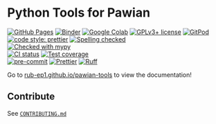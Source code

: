 # Python Tools for Pawian

[![GitHub Pages](https://github.com/RUB-EP1/pawian-tools/actions/workflows/ci.yml/badge.svg)](https://github.com/RUB-EP1/pawian-tools/actions/workflows/ci.yml)
[![Binder](https://static.mybinder.org/badge_logo.svg)](https://mybinder.org/v2/gh/RUB-EP1/pawian-tools/stable?filepath=docs/usage)
[![Google Colab](https://colab.research.google.com/assets/colab-badge.svg)](https://colab.research.google.com/github/RUB-EP1/pawian-tools/blob/main)
[![GPLv3+ license](https://img.shields.io/badge/License-GPLv3+-blue.svg)](https://www.gnu.org/licenses/gpl-3.0-standalone.html)
[![GitPod](https://img.shields.io/badge/gitpod-open-blue?logo=gitpod)](https://gitpod.io/#https://github.com/RUB-EP1/pawian-tools)
[![code style: prettier](https://img.shields.io/badge/code_style-prettier-ff69b4.svg?style=flat-square)](https://github.com/prettier/prettier)
[![Spelling checked](https://img.shields.io/badge/cspell-checked-brightgreen.svg)](https://github.com/streetsidesoftware/cspell/tree/master/packages/cspell)
<br>[![Checked with mypy](http://www.mypy-lang.org/static/mypy_badge.svg)](https://mypy.readthedocs.io)
<br>
[![CI status](https://github.com/RUB-EP1/pawian-tools/workflows/CI/badge.svg)](https://github.com/RUB-EP1/pawian-tools/actions?query=branch%3Amain+workflow%3ACI)
[![Test coverage](https://codecov.io/gh/RUB-EP1/pawian-tools/branch/main/graph/badge.svg)](https://codecov.io/gh/RUB-EP1/pawian-tools)
<br>
[![pre-commit](https://img.shields.io/badge/pre--commit-enabled-brightgreen)](https://github.com/pre-commit/pre-commit)
[![Prettier](https://camo.githubusercontent.com/687a8ae8d15f9409617d2cc5a30292a884f6813a/68747470733a2f2f696d672e736869656c64732e696f2f62616467652f636f64655f7374796c652d70726574746965722d6666363962342e7376673f7374796c653d666c61742d737175617265)](https://prettier.io/)
[![Ruff](https://img.shields.io/endpoint?url=https://raw.githubusercontent.com/charliermarsh/ruff/main/assets/badge/v2.json)](https://github.com/astral-sh/ruff)

Go to [rub-ep1.github.io/pawian-tools](https://rub-ep1.github.io/pawian-tools) to view
the documentation!

## Contribute

See [`CONTRIBUTING.md`](./CONTRIBUTING.md)
